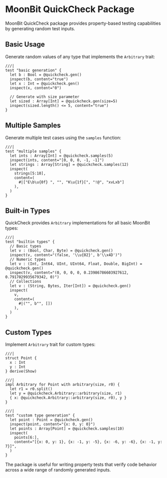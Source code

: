 # MoonBit QuickCheck Package

MoonBit QuickCheck package provides property-based testing capabilities by generating random test inputs.

## Basic Usage

Generate random values of any type that implements the `Arbitrary` trait:

```moonbit
///|
test "basic generation" {
  let b : Bool = @quickcheck.gen()
  inspect(b, content="true")
  let x : Int = @quickcheck.gen()
  inspect(x, content="0")

  // Generate with size parameter
  let sized : Array[Int] = @quickcheck.gen(size=5)
  inspect(sized.length() <= 5, content="true")
}
```

## Multiple Samples

Generate multiple test cases using the `samples` function:

```moonbit
///|
test "multiple samples" {
  let ints : Array[Int] = @quickcheck.samples(5)
  inspect(ints, content="[0, 0, 0, -1, -1]")
  let strings : Array[String] = @quickcheck.samples(12)
  inspect(
    strings[5:10],
    content=(
      #|["E\b\u{0f} ", "", "K\u{1f}[", "!@", "xvLxb"]
    ),
  )
}
```

## Built-in Types

QuickCheck provides `Arbitrary` implementations for all basic MoonBit types:

```moonbit
///|
test "builtin types" {
  // Basic types
  let v : (Bool, Char, Byte) = @quickcheck.gen()
  inspect(v, content="(false, '\\u{02}', b'\\x4D')")
  // Numeric types
  let v : (Int, Int64, UInt, UInt64, Float, Double, BigInt) = @quickcheck.gen()
  inspect(v, content="(0, 0, 0, 0, 0.23986786603927612, 0.7917029935679342, 0)")
  // Collections
  let v : (String, Bytes, Iter[Int]) = @quickcheck.gen()
  inspect(
    v,
    content=(
      #|("", b"", [])
    ),
  )
}
```

## Custom Types

Implement `Arbitrary` trait for custom types:

```moonbit
///|
struct Point {
  x : Int
  y : Int
} derive(Show)

///|
impl Arbitrary for Point with arbitrary(size, r0) {
  let r1 = r0.split()
  let y = @quickcheck.Arbitrary::arbitrary(size, r1)
  { x: @quickcheck.Arbitrary::arbitrary(size, r0), y }
}

///|
test "custom type generation" {
  let point : Point = @quickcheck.gen()
  inspect(point, content="{x: 0, y: 0}")
  let points : Array[Point] = @quickcheck.samples(10)
  inspect(
    points[6:],
    content="[{x: 0, y: 1}, {x: -1, y: -5}, {x: -6, y: -6}, {x: -1, y: 7}]",
  )
}
```

The package is useful for writing property tests that verify code behavior across a wide range of randomly generated inputs.

